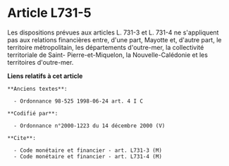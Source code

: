 # Article L731-5

Les dispositions prévues aux articles L. 731-3 et L. 731-4 ne s'appliquent pas aux relations financières entre, d'une part,
Mayotte et, d'autre part, le territoire métropolitain, les départements d'outre-mer, la collectivité territoriale de Saint-
Pierre-et-Miquelon, la Nouvelle-Calédonie et les territoires d'outre-mer.

**Liens relatifs à cet article**

	**Anciens textes**:

	  - Ordonnance 98-525 1998-06-24 art. 4 I C

	**Codifié par**:

	  - Ordonnance n°2000-1223 du 14 décembre 2000 (V)

	**Cite**:

	  - Code monétaire et financier - art. L731-3 (M)
	  - Code monétaire et financier - art. L731-4 (M)
